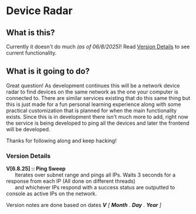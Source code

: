 # Device Radar

## What is this?
Currently it doesn't do much *(as of 06/8/2025)*! Read [Version Details](#version-details) to see current functionality.
## What is it going to do?
Great question! As development continues this will be a network device radar to find devices on the same network as the one your computer is connected to. There are similar services existing that do this same thing but this is just made for a fun personal learning experience along with some practical customization that is planned for when the main functionality exists. Since this is in development there isn't much more to add, right now the service is being developed to ping all the devices and later the frontend will be developed.

Thanks for following along and keep hacking!

### Version Details

**V[6.8.25] :: Ping Sweep**  
&nbsp;&nbsp;&nbsp;&nbsp;&nbsp;&nbsp;Iterates over subnet range and pings all IPs. Waits 3 seconds for a response from each IP (All done on different threads)   
&nbsp;&nbsp;&nbsp;&nbsp;&nbsp;&nbsp;and whichever IPs respond with a success status are outputted to console as active IPs on the network.
  
  
Version notes are done based on dates ***V** [ **Month** . **Day** . **Year** ]*

